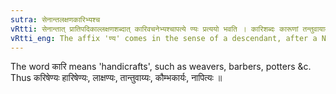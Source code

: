 ```yaml
---
sutra: सेनान्तलक्षणकारिभ्यश्च
vRtti: सेनान्तात् प्रातिपदिकाल्लक्षणशब्दात् कारिवचनेभ्यश्चापत्ये ण्यः प्रत्ययो भवति । कारिशब्दः कारूणां तन्तुवायादीनां वाचकः ॥
vRtti_eng: The affix 'ण्य' comes in the sense of a descendant, after a Nominal stem ending in '_sena_,' after the word '_lakshana_,' and after words denoting artisans.
---
```

The word कारि means 'handicrafts', such as weavers, barbers, potters &c. Thus करिषेण्यः हारिषेण्यः, लाक्षण्यः, तान्तुवाय्यः, कौम्भकार्यः, नापित्यः ॥
